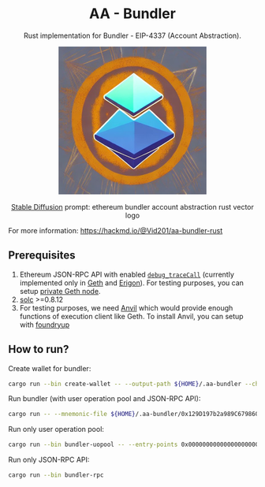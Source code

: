 # <h1 align="center"> AA - Bundler </h1>

<p align="center">Rust implementation for Bundler - EIP-4337 (Account Abstraction).</p>

<p align="center">
    <img src="./docs/images/logo.jpeg" width="300" height="300">
</p>

<p align="center"><a href="https://huggingface.co/spaces/stabilityai/stable-diffusion">Stable Diffusion</a> prompt: ethereum bundler account abstraction rust vector logo<p>

For more information: https://hackmd.io/@Vid201/aa-bundler-rust

## Prerequisites

1. Ethereum JSON-RPC API with enabled [`debug_traceCall`](https://geth.ethereum.org/docs/interacting-with-geth/rpc/ns-debug#debug_tracecall) (currently implemented only in [Geth](https://github.com/ethereum/go-ethereum) and [Erigon](https://github.com/ledgerwatch/erigon)). For testing purposes, you can setup [private Geth node](https://github.com/krzkaczor/geth-private-node).  
2. [solc](https://docs.soliditylang.org/en/v0.8.17/installing-solidity.html) >=0.8.12
3. For testing purposes, we need [Anvil](https://github.com/foundry-rs/foundry/tree/master/anvil#anvil) which would provide enough functions of execution client like Geth. To install Anvil, you can setup with [foundryup](https://getfoundry.sh/)

## How to run?

Create wallet for bundler:

```bash
cargo run --bin create-wallet -- --output-path ${HOME}/.aa-bundler --chain-id 5
```

Run bundler (with user operation pool and JSON-RPC API): 

```bash
cargo run -- --mnemonic-file ${HOME}/.aa-bundler/0x129D197b2a989C6798601A49D89a4AEC822A17a3 --beneficiary 0x690B9A9E9aa1C9dB991C7721a92d351Db4FaC990 --gas-factor 600 --min-balance 1 --entry-points 0x0000000000000000000000000000000000000000 --chain-id 5 --helper 0x0000000000000000000000000000000000000000
```

Run only user operation pool:

```bash
cargo run --bin bundler-uopool -- --entry-points 0x0000000000000000000000000000000000000000 --chain-id 5
```

Run only JSON-RPC API: 

```bash
cargo run --bin bundler-rpc
```